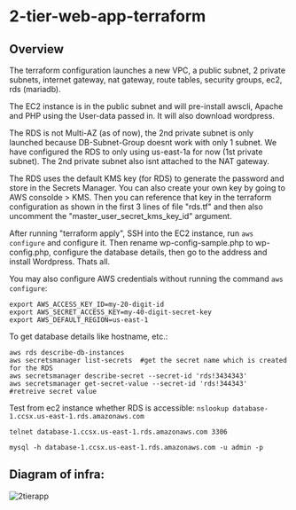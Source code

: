 # 2-tier-web-app-terraform

## Overview

The terraform configuration launches a new VPC, a public subnet, 2 private subnets, internet gateway, nat gateway, route tables, security groups, ec2, rds (mariadb).

The EC2 instance is in the public subnet and will pre-install awscli, Apache and PHP using the User-data passed in. It will also download wordpress.

The RDS is not Multi-AZ (as of now), the 2nd private subnet is only launched because DB-Subnet-Group doesnt work with only 1 subnet. We have configured the RDS to only using us-east-1a for now (1st private subnet). The 2nd private subnet also isnt attached to the NAT gateway.

The RDS uses the default KMS key (for RDS) to generate the password and store in the Secrets Manager. You can also create your own key by going to AWS consolde > KMS. Then you can reference that key in the terraform configuration as shown in the first 3 lines of file "rds.tf" and then also uncomment the "master_user_secret_kms_key_id" argument.

After running "terraform apply", SSH into the EC2 instance, run `aws configure` and configure it. Then rename wp-config-sample.php to wp-config.php, configure the database details, then go to the address and install Wordpress. Thats all.

You may also configure AWS credentials without running the command `aws configure`:

```
export AWS_ACCESS_KEY_ID=my-20-digit-id
export AWS_SECRET_ACCESS_KEY=my-40-digit-secret-key
export AWS_DEFAULT_REGION=us-east-1
```

To get database details like hostname, etc.:

```
aws rds describe-db-instances  
aws secretsmanager list-secrets  #get the secret name which is created for the RDS
aws secretsmanager describe-secret --secret-id 'rds!3434343'
aws secretsmanager get-secret-value --secret-id 'rds!344343'   #retreive secret value
```

Test from ec2 instance whether RDS is accessible:
`nslookup database-1.ccsx.us-east-1.rds.amazonaws.com`

`telnet database-1.ccsx.us-east-1.rds.amazonaws.com 3306`

`mysql -h database-1.ccsx.us-east-1.rds.amazonaws.com -u admin -p`

## Diagram of infra:
![2tierapp](https://github.com/user-attachments/assets/d355400f-4abe-40b4-bef8-aff2a2bb53f3)



